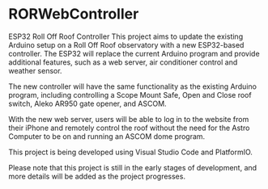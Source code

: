 # RORWebController

ESP32 Roll Off Roof Controller
This project aims to update the existing Arduino setup on a Roll Off Roof observatory with a new ESP32-based controller. The ESP32 will replace the current Arduino program and provide additional features, such as a web server, air conditioner control and weather sensor.

The new controller will have the same functionality as the existing Arduino program, including controlling a Scope Mount Safe, Open and Close roof switch, Aleko AR950  gate opener, and ASCOM.

With the new web server, users will be able to log in to the website from their iPhone and remotely control the roof without the need for the Astro Computer to be on and running an ASCOM dome program.

This project is being developed using Visual Studio Code and PlatformIO.

Please note that this project is still in the early stages of development, and more details will be added as the project progresses.


